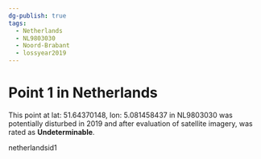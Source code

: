 ```yaml
---
dg-publish: true
tags:
  - Netherlands
  - NL9803030
  - Noord-Brabant
  - lossyear2019
---
```


# Point 1 in Netherlands

This point at lat: 51.64370148, lon: 5.081458437 in NL9803030 was potentially disturbed in 2019 and after evaluation of satellite imagery, was rated as **Undeterminable**.



netherlandsid1